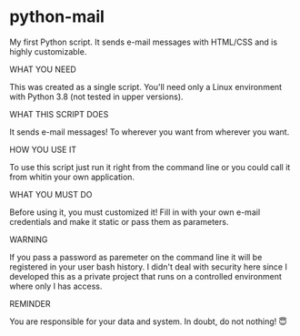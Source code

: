 # python-mail
My first Python script. It sends e-mail messages with HTML/CSS and is highly customizable.

WHAT YOU NEED

This was created as a single script. You'll need only a Linux environment with Python 3.8 (not tested in upper versions).

WHAT THIS SCRIPT DOES

It sends e-mail messages! To wherever you want from wherever you want.

HOW YOU USE IT

To use this script just run it right from the command line or you could call it from whitin your own application.

WHAT YOU MUST DO

Before using it, you must customized it! Fill in with your own e-mail credentials and make it static or pass them as parameters.

WARNING

If you pass a password as paremeter on the command line it will be registered in your user bash history. I didn't deal with security here since I developed this as a private project that runs on a controlled environment where only I has access.

REMINDER

You are responsible for your data and system. In doubt, do not nothing! 😇

